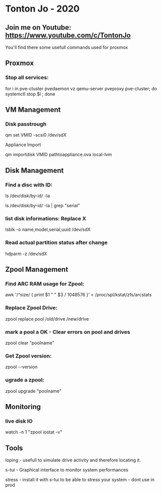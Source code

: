 # Tonton Jo - 2020
## Join me on Youtube: https://www.youtube.com/c/TontonJo

You'll find there some usefull commands used for proxmox

## Proxmox

### Stop all services:  
for i in pve-cluster pvedaemon vz qemu-server pveproxy pve-cluster; do systemctl stop $i ; done

## VM Management

### Disk passtrough

qm set VMID -scsi0 /dev/sdX

Appliance Import

qm importdisk VMID pathtoappliance.ova local-lvm


## Disk Management

### Find a disc with ID:

ls /dev/disk/by-id/ -la

ls /dev/disk/by-id/ -la | grep "serial"


### list disk informations: Replace X

lsblk -o name,model,serial,uuid /dev/sdX


### Read actual partition status after change

hdparm -z /dev/sdX

## Zpool Management  


### Find ARC RAM usage for Zpool:

awk '/^size/ { print $1 " " $3 / 1048576 }' < /proc/spl/kstat/zfs/arcstats


### Replace Zpool Drive:

zpool replace pool /old/drive /new/drive


### mark a pool a OK - Clear errors on pool and drives

zpool clear "poolname"


### Get Zpool version:

zpool --version


### ugrade a zpool:

zpool upgrade "poolname"

## Monitoring

### live disk IO

watch -n 1 "zpool iostat -v"

## Tools

Ioping - usefull to simulate drive activity and therefore locating it.

s-tui - Graphical interface to monitor system performances

stress - install it with s-tui to be able to stress your system - dont use in prod
